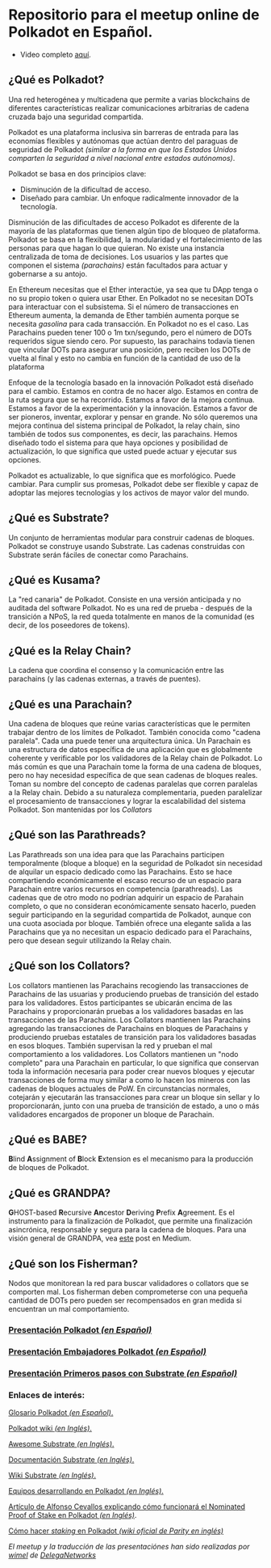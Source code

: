 # Repositorio para el meetup online de Polkadot en Español.

- Video completo [aquí](https://www.youtube.com/watch?v=EcL2o5f2A9A).

## ¿Qué es Polkadot?
Una red heterogénea y multicadena que permite a varias blockchains de diferentes características realizar comunicaciones arbitrarias de cadena cruzada bajo una seguridad compartida.

Polkadot es una plataforma inclusiva sin barreras de entrada para las economías flexibles y autónomas que actúan dentro del paraguas de seguridad de Polkadot _(similar a la forma en que los Estados Unidos comparten la seguridad a nivel nacional entre estados autónomos)_.

Polkadot se basa en dos principios clave:
- Disminución de la dificultad de acceso.
- Diseñado para cambiar. Un enfoque radicalmente innovador de la tecnología.

Disminución de las dificultades de acceso
Polkadot es diferente de la mayoría de las plataformas que tienen algún tipo de bloqueo de plataforma. Polkadot se basa en la flexibilidad, la modularidad y el fortalecimiento de las personas para que hagan lo que quieran. No existe una instancia centralizada de toma de decisiones. Los usuarios y las partes que componen el sistema _(parachains)_ están facultados para actuar y gobernarse a su antojo.

En Ethereum necesitas que el Ether interactúe, ya sea que tu DApp tenga o no su propio token o quiera usar Ether. En Polkadot no se necesitan DOTs para interactuar con el subsistema. Si el número de transacciones en Ethereum aumenta, la demanda de Ether también aumenta porque se necesita _gasolina_ para cada transacción. En Polkadot no es el caso. Las Parachains pueden tener 100 o 1m txn/segundo, pero el número de DOTs requeridos sigue siendo cero. Por supuesto, las parachains todavía tienen que vincular DOTs para asegurar una posición, pero reciben los DOTs de vuelta al final y esto no cambia en función de la cantidad de uso de la plataforma

Enfoque de la tecnología basado en la innovación
Polkadot está diseñado para el cambio. Estamos en contra de no hacer algo. Estamos en contra de la ruta segura que se ha recorrido. Estamos a favor de la mejora continua. Estamos a favor de la experimentación y la innovación. Estamos a favor de ser pioneros, inventar, explorar y pensar en grande. No sólo queremos una mejora continua del sistema principal de Polkadot, la relay chain, sino también de todos sus componentes, es decir, las parachains. Hemos diseñado todo el sistema para que haya opciones y posibilidad de actualización, lo que significa que usted puede actuar y ejecutar sus opciones.

Polkadot es actualizable, lo que significa que es morfológico. Puede cambiar. Para cumplir sus promesas, Polkadot debe ser flexible y capaz de adoptar las mejores tecnologías y los activos de mayor valor del mundo.

## ¿Qué es Substrate?
Un conjunto de herramientas modular para construir cadenas de bloques. Polkadot se construye usando Substrate. Las cadenas construidas con Substrate serán fáciles de conectar como Parachains.

## ¿Qué es Kusama?
La "red canaria" de Polkadot. Consiste en una versión anticipada y no auditada del software Polkadot. No es una red de prueba - después de la transición a NPoS, la red queda totalmente en manos de la comunidad (es decir, de los poseedores de tokens).

## ¿Qué es la Relay Chain?
La cadena que coordina el consenso y la comunicación entre las parachains (y las cadenas externas, a través de puentes).

## ¿Qué es una Parachain?
Una cadena de bloques que reúne varias características que le permiten trabajar dentro de los límites de Polkadot. También conocida como "cadena paralela". Cada una puede tener una arquitectura única. Un Parachain es una estructura de datos específica de una aplicación que es globalmente coherente y verificable por los validadores de la Relay chain de Polkadot. Lo más común es que una Parachain tome la forma de una cadena de bloques, pero no hay necesidad específica de que sean cadenas de bloques reales. Toman su nombre del concepto de cadenas paralelas que corren paralelas a la Relay chain. Debido a su naturaleza complementaria, pueden paralelizar el procesamiento de transacciones y lograr la escalabilidad del sistema Polkadot. Son mantenidas por los _Collators_

## ¿Qué son las Parathreads?
Las Parathreads son una idea para que las Parachains participen temporalmente (bloque a bloque) en la seguridad de Polkadot sin necesidad de alquilar un espacio dedicado como las Parachains. Esto se hace compartiendo económicamente el escaso recurso de un espacio para Parachain entre varios recursos en competencia (parathreads). Las cadenas que de otro modo no podrían adquirir un espacio de Parahain completo, o que no consideran económicamente sensato hacerlo, pueden seguir participando en la seguridad compartida de Polkadot, aunque con una cuota asociada por bloque. También ofrece una elegante salida a las Parachains que ya no necesitan un espacio dedicado para el Parachains, pero que desean seguir utilizando la Relay chain.

## ¿Qué son los Collators?
Los collators mantienen las Parachains recogiendo las transacciones de Parachains de las usuarias y produciendo pruebas de transición del estado para los validadores.
Estos participantes se ubicarán encima de las Parachains y proporcionarán pruebas a los validadores basadas en las transacciones de las Parachains. Los Collators mantienen las Parachains agregando las transacciones de Parachains en bloques de Parachains y produciendo pruebas estatales de transición para los validadores basadas en esos bloques. También supervisan la red y prueban el mal comportamiento a los validadores. Los Collators mantienen un "nodo completo" para una Parachain en particular, lo que significa que conservan toda la información necesaria para poder crear nuevos bloques y ejecutar transacciones de forma muy similar a como lo hacen los mineros con las cadenas de bloques actuales de PoW. En circunstancias normales, cotejarán y ejecutarán las transacciones para crear un bloque sin sellar y lo proporcionarán, junto con una prueba de transición de estado, a uno o más validadores encargados de proponer un bloque de Parachain.

## ¿Qué es BABE?
**B**lind **A**ssignment of **B**lock **E**xtension es el mecanismo para la producción de bloques de Polkadot.

## ¿Qué es GRANDPA?
**G**HOST-based **R**ecursive **An**cestor **D**eriving **P**refix **A**greement. Es el instrumento para la finalización de Polkadot, que permite una finalización asincrónica, responsable y segura para la cadena de bloques. Para una visión general de GRANDPA, vea [este](https://medium.com/polkadot-network/polkadot-proof-of-concept-3-a-better-consensus-algorithm-e81c380a2372) post en Medium.

## ¿Qué son los Fisherman?
Nodos que monitorean la red para buscar validadores o collators que se comporten mal. Los fisherman deben comprometerse con una pequeña cantidad de DOTs pero pueden ser recompensados en gran medida si encuentran un mal comportamiento.

### [Presentación Polkadot _(en Español)_](https://docs.google.com/presentation/d/1jn7AuL1cnGnL-AmMID_Xlz8389HR_5-LPgX9N29qUy4/edit?usp=sharing)

### [Presentación Embajadores Polkadot _(en Español)_](https://docs.google.com/presentation/d/1Ei-9ejBvYTsiYtOFUdkuOduGYv6cyb1WIXKNp9pN_lI/edit#slide=id.p)

### [Presentación Primeros pasos con Substrate _(en Español)_](https://docs.google.com/presentation/d/1rh9184HIE7mftai96inLv6G3Sh-mI0_KBnS9M8CRWTM/edit?usp=sharing)

### Enlaces de interés:

[Glosario Polkadot _(en Español)_.](https://wiki.colmenalabs.org/glosario/)

[Polkadot wiki _(en Inglés)_.](https://wiki.polkadot.network/en/latest/)

[Awesome Substrate _(en Inglés)_.](https://substrate.dev/awesome-substrate/)

[Documentación Substrate _(en Inglés)_.](https://substrate.dev/rustdocs/)

[Wiki Substrate _(en Inglés)_.](https://substrate.dev/docs/)

[Equipos desarrollando en Polkadot _(en Inglés)_.](https://forum.web3.foundation/t/teams-building-on-polkadot/67)

[Artículo de Alfonso Cevallos explicando cómo funcionará el Nominated Proof of Stake en Polkadot _(en Inglés)_](https://medium.com/web3foundation/how-nominated-proof-of-stake-will-work-in-polkadot-377d70c6bd43).

[Cómo hacer _staking_ en Polkadot _(wiki oficial de Parity en inglés)_](https://wiki.polkadot.network/docs/en/learn-staking)

_El meetup y la traducción de las presentaciónes han sido realizadas por [wimel](https://github.com/wimel) de [DelegaNetworks](https://delega.io/)_
